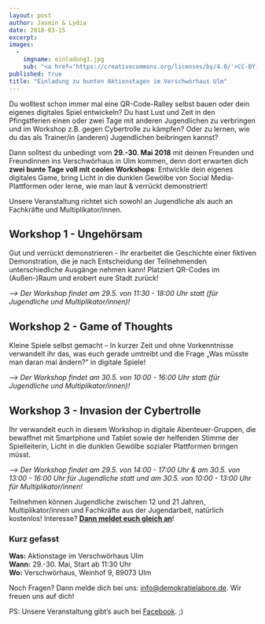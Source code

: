 ```yaml
---
layout: post
author: Jasmin & Lydia
date: 2018-03-15
excerpt:
images:
  -
    imgname: einladung1.jpg
    sub: "<a href='https://creativecommons.org/licenses/by/4.0/'>CC-BY-4.0</a>, OKF DE, Foto: Leonard Wolf"
published: true
title: "Einladung zu bunten Aktionstagen im Verschwörhaus Ulm"
---
```

Du wolltest schon immer mal eine QR-Code-Ralley selbst bauen oder dein eigenes digitales Spiel entwickeln? Du hast Lust und Zeit in den Pfingstferien einen oder zwei Tage mit anderen Jugendlichen zu verbringen und im Workshop z.B. gegen Cybertrolle zu kämpfen? Oder zu lernen, wie du das als Trainer/in (anderen) Jugendlichen beibringen kannst?

Dann solltest du unbedingt vom **29.-30. Mai 2018** mit deinen Freunden und Freundinnen ins Verschwörhaus in Ulm kommen, denn dort erwarten dich **zwei bunte Tage voll mit coolen Workshops**: Entwickle dein eigenes digitales Game, bring Licht in die dunklen Gewölbe von Social Media-Plattformen oder lerne, wie man laut & verrückt demonstriert!

Unsere Veranstaltung richtet sich sowohl an Jugendliche als auch an Fachkräfte und Multiplikator/innen.

## Workshop 1 - Ungehörsam
Gut und verrückt demonstrieren - Ihr erarbeitet die Geschichte einer fiktiven Demonstration, die je nach Entscheidung der Teilnehmenden unterschiedliche Ausgänge nehmen kann! Platziert QR-Codes im (Außen-)Raum und erobert eure Stadt zurück!

*--> Der Workshop findet am 29.5. von 11:30 - 18:00 Uhr statt (für Jugendliche und Multiplikator/innen)!*

## Workshop 2 - Game of Thoughts
Kleine Spiele selbst gemacht – In kurzer Zeit und ohne Vorkenntnisse verwandelt ihr das, was euch gerade umtreibt und die Frage „Was müsste man daran mal ändern?“ in digitale Spiele!

*--> Der Workshop findet am 30.5. von 10:00 - 16:00 Uhr statt (für Jugendliche und Multiplikator/innen)!*

## Workshop 3 - Invasion der Cybertrolle
Ihr verwandelt euch in diesem Workshop in digitale Abenteuer-Gruppen, die bewaffnet mit Smartphone und Tablet sowie der helfenden Stimme der Spielleiterin, Licht in die dunklen Gewölbe sozialer Plattformen bringen müsst.

*--> Der Workshop findet am 29.5. von 14:00 - 17:00 Uhr & am 30.5. von 13:00 - 16:00 Uhr für Jugendliche statt und am 30.5. von 10:00 - 13:00 Uhr für Multiplikator/innen!*

Teilnehmen können Jugendliche zwischen 12 und 21 Jahren, Multiplikator/innen und Fachkräfte aus der Jugendarbeit, natürlich kostenlos! Interesse? **[Dann meldet euch gleich an](https://docs.google.com/forms/d/e/1FAIpQLSc_UgoiqOgtWvsV0zWX0WYUVOEwFNHaHZf9v2mZqMpCwc3SSg/viewform)**!

### Kurz gefasst
**Was:** Aktionstage im Verschwörhaus Ulm <br>
**Wann:** 29.-30. Mai, Start ab 11:30 Uhr <br>
**Wo:** Verschwörhaus, Weinhof 9, 89073 Ulm

Noch Fragen? Dann melde dich bei uns: [info@demokratielabore.de](mailto:info@demokratielabore.de). Wir freuen uns auf dich!

PS: Unsere Veranstaltung gibt’s auch bei [Facebook](https://www.facebook.com/events/153056098707065/). ;)
